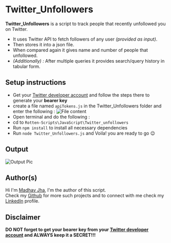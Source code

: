 # Twitter_Unfollowers
**Twitter_Unfollowers** is a script to track people that recently unfollowed you on Twitter.
- It uses Twitter API to fetch followers of any user *(provided as input)*.
- Then stores it into a json file. 
- When compared again it gives name and number of people that unfollowed.
- *(Additionally) :* After multiple queries it provides search/query history in tabular form.
## Setup instructions
- Get your [Twitter developer account](https://developer.twitter.com/en) and follow the steps there to generate your **bearer key**
- create a file named `apiTokens.js` in the Twitter_Unfollowers folder and enter the following : ![File content](https://i.imgur.com/4UlveGE.png)
- Open terminal and do the following : 
- cd to `Rotten-Scripts\JavaScript\Twitter_unfollowers`
- Run `npm install` to install all necessary dependencies
- Run `node Twitter_Unfollowers.js` and Voila! you are ready to go 😉

## Output
![Output Pic](https://i.imgur.com/HQ68vDj.png)

## Author(s)
Hi I'm [Madhav Jha](https://jhamadhav.com), I'm the author of this script. <br>
Check my [Github](https://github.jhamadhav.com) for more such projects and to connect with me check my [LinkedIn](https://linkedin.jhamadhav.com) profile.

## Disclaimer
**DO NOT forget to get your bearer key from your [Twitter developer account](https://developer.twitter.com/en) and ALWAYS keep it a SECRET!!!**
